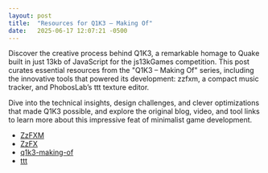 ```yaml
---
layout: post
title:  "Resources for Q1K3 – Making Of"
date:   2025-06-17 12:07:21 -0500
---
```


Discover the creative process behind Q1K3, a remarkable homage to Quake built in just 13kb of JavaScript for the js13kGames competition. 
This post curates essential resources from the "Q1K3 – Making Of" series, including the innovative tools that powered its development: zzfxm, a compact music tracker, and PhobosLab’s ttt texture editor. 

Dive into the technical insights, design challenges, and clever optimizations that made Q1K3 possible, and explore the original blog, video, and tool links to learn more about this impressive feat of minimalist game development.

- [ZzFXM](https://keithclark.github.io/ZzFXM/)
- [ZzFX](https://killedbyapixel.github.io/ZzFX/)
- [q1k3-making-of](https://phoboslab.org/log/2021/09/q1k3-making-of)
- [ttt](https://github.com/phoboslab/ttt)
